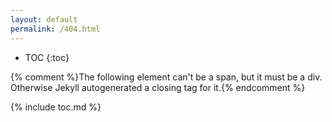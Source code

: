 ```yaml
---
layout: default
permalink: /404.html
---
```

* TOC
{:toc}

<style type="text/css">
    #toc-in-contents .divider {
        height: 0;
        margin: 9px 0;
        overflow: hidden;
    }
</style>

<script type="text/javascript">
    if( !/^\/404(\.md)?/.test( location.pathname ) ) {
        document.write( "Given address " +location.href+ " doesn't exist. Please, locate a page below." );
    }
</script>

{% comment %}The following element can't be a span, but it must be a div. Otherwise Jekyll autogenerated a closing tag for it.{% endcomment %}
<div id="toc-in-contents">
    {% include toc.md %}
</div>
